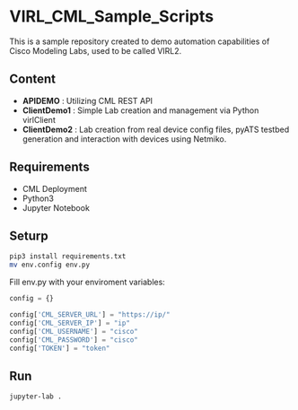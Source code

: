 # VIRL_CML_Sample_Scripts

This is a sample repository created to demo automation capabilities of Cisco Modeling Labs, used to be called VIRL2.

## Content
* **APIDEMO** : Utilizing CML REST API
* **ClientDemo1** : Simple Lab creation and management via Python virlClient
* **ClientDemo2** : Lab creation from real device config files, pyATS testbed generation and interaction with devices using Netmiko.

## Requirements
* CML Deployment
* Python3
* Jupyter Notebook

## Seturp

```bash
pip3 install requirements.txt
mv env.config env.py
```

Fill env.py with your enviroment variables:
```Python
config = {}

config['CML_SERVER_URL'] = "https://ip/"
config['CML_SERVER_IP'] = "ip"
config['CML_USERNAME'] = "cisco"
config['CML_PASSWORD'] = "cisco"
config['TOKEN'] = "token"
```



## Run

```bash
jupyter-lab .
```